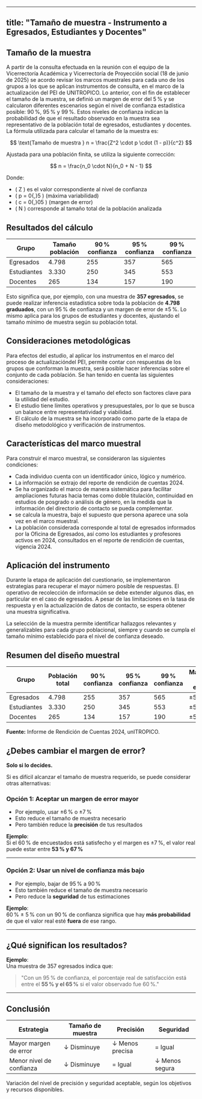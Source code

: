 
---
title: "Tamaño de muestra - Instrumento a Egresados, Estudiantes y Docentes"
---

## Tamaño de la muestra

A partir de la consulta efectuada en la reunión con el equipo de la Vicerrectoría Académica y Vicerrectoría de Proyección social (18 de junio de 2025) se acordo revisar los marcos muestrales para cada uno de los grupos a los que se aplican instrumentos de consulta, en el marco de la actualización del PEI de UNITROPICO. Lo anterior, con el fin de establecer el tamaño de la muestra, se definió un margen de error del 5 % y se calcularon diferentes escenarios según el nivel de confianza estadística posible: 90 %, 95 % y 99 %. Estos niveles de confianza indican la probabilidad de que el resultado observado en la muestra sea representativo de la población total de egresados, estudiantes y docentes. La fórmula utilizada para calcular el tamaño de la muestra es:

$$
\text{Tamaño de muestra } n = \frac{Z^2 \cdot p \cdot (1 - p)}{c^2}
$$

Ajustada para una población finita, se utiliza la siguiente corrección:

$$
n = \frac{n_0 \cdot N}{n_0 + N - 1}
$$

Donde:

- \( Z \) es el valor correspondiente al nivel de confianza  
- \( p = 0{,}5 \) (máxima variabilidad)  
- \( c = 0{,}05 \) (margen de error)  
- \( N \) corresponde al tamaño total de la población analizada

## Resultados del cálculo

| Grupo        | Tamaño población | 90 % confianza | 95 % confianza | 99 % confianza |
|--------------|------------------|----------------|----------------|----------------|
| Egresados    | 4.798            | 255            | 357            | 565            |
| Estudiantes  | 3.330            | 250            | 345            | 553            |
| Docentes     | 265              | 134            | 157            | 190            |

Esto significa que, por ejemplo, con una muestra de **357 egresados**, se puede realizar inferencia estadística sobre toda la población de **4.798 graduados**, con un 95 % de confianza y un margen de error de ±5 %. Lo mismo aplica para los grupos de estudiantes y docentes, ajustando el tamaño mínimo de muestra según su población total.

## Consideraciones metodológicas

Para efectos del estudio, al aplicar los instrumentos en el marco del proceso de actualizacióndel PEI, permite contar con respuestas de los grupos que conforman la muestra, será posible hacer inferencias sobre el conjunto de cada población. Se han tenido en cuenta las siguientes consideraciones:

- El tamaño de la muestra y el tamaño del efecto son factores clave para la utilidad del estudio.
- El estudio tiene límites operativos y presupuestales, por lo que se busca un balance entre representatividad y viabilidad.
- El cálculo de la muestra se ha incorporado como parte de la etapa de diseño metodológico y verificación de instrumentos.

## Características del marco muestral

Para construir el marco muestral, se consideraron las siguientes condiciones:

- Cada individuo cuenta con un identificador único, lógico y numérico.
- La información se extrajo del reporte de rendición de cuentas 2024.
- Se ha organizado el marco de manera sistemática para facilitar ampliaciones futuras hacia temas como doble titulación, continuidad en estudios de posgrado o análisis de género, en la medida que la información del directorio de contacto se pueda complementar.
- se calcula la muestra, bajo el supuesto que persona aparece una sola vez en el marco muestral.
- La población considerada corresponde al total de egresados informados por la Oficina de Egresados, así como los estudiantes y profesores activos en 2024, consultados en el reporte de rendición de cuentas, vigencia 2024.

## Aplicación del instrumento

Durante la etapa de aplicación del cuestionario, se implementaron estrategias para recuperar el mayor número posible de respuestas. El operativo de recolección de información se debe extender algunos días, en particular en el caso de egresados. A pesar de las limitaciones en la tasa de respuesta y en la actualización de datos de contacto, se espera obtener una muestra significativa.

La selección de la muestra permite identificar hallazgos relevantes y generalizables para cada grupo poblacional, siempre y cuando se cumpla el tamaño mínimo establecido para el nivel de confianza deseado.

## Resumen del diseño muestral

| Grupo        | Población total | 90 % confianza | 95 % confianza | 99 % confianza | Margen de error |
|--------------|------------------|----------------|----------------|----------------|------------------|
| Egresados    | 4.798            | 255            | 357            | 565            | ±5 %            |
| Estudiantes  | 3.330            | 250            | 345            | 553            | ±5 %            |
| Docentes     | 265              | 134            | 157            | 190            | ±5 %            |

**Fuente:** Informe de Rendición de Cuentas 2024, unITROPICO.

## ¿Debes cambiar el margen de error?

**Solo si lo decides.**

Si es difícil alcanzar el tamaño de muestra requerido, se puede considerar otras alternativas:

### Opción 1: Aceptar un margen de error mayor

- Por ejemplo, usar ±6 % o ±7 %
- Esto reduce el tamaño de muestra necesario
- Pero también reduce la **precisión** de tus resultados

**Ejemplo**:  
Si el 60 % de encuestados está satisfecho y el margen es ±7 %, el valor real puede estar entre **53 % y 67 %**

---

### Opción 2: Usar un nivel de confianza más bajo

- Por ejemplo, bajar de 95 % a 90 %
- Esto también reduce el tamaño de muestra necesario
- Pero reduce la **seguridad** de tus estimaciones

**Ejemplo**:  
60 % ± 5 % con un 90 % de confianza significa que hay **más probabilidad** de que el valor real esté **fuera** de ese rango.

---

## ¿Qué significan los resultados?

**Ejemplo**:  
Una muestra de 357 egresados indica que:

> "Con un 95 % de confianza, el porcentaje real de satisfacción está entre el **55 % y el 65 %** si el valor observado fue 60 %."

---

## Conclusión

| Estrategia               | Tamaño de muestra | Precisión        | Seguridad       |
|--------------------------|-------------------|------------------|------------------|
| Mayor margen de error    | ↓ Disminuye       | ↓ Menos precisa  | = Igual          |
| Menor nivel de confianza | ↓ Disminuye       | = Igual          | ↓ Menos segura   |

Variación del nivel de precisión y seguridad aceptable, según los objetivos y recursos disponibles.
